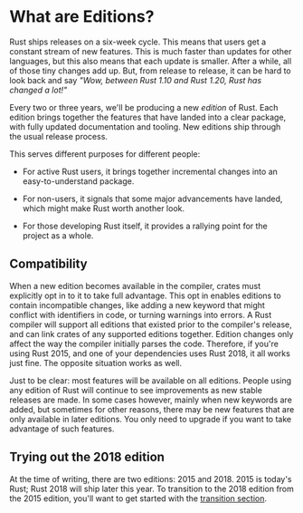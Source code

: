 # What are Editions?

Rust ships releases on a six-week cycle. This means that users get a constant
stream of new features. This is much faster than updates for other languages,
but this also means that each update is smaller.  After a while, all of those
tiny changes add up. But, from release to release, it can be hard to look back
and say *"Wow, between Rust 1.10 and Rust 1.20, Rust has changed a lot!"*

Every two or three years, we'll be producing a new *edition* of Rust. Each
edition brings together the features that have landed into a clear package, with
fully updated documentation and tooling. New editions ship through the usual
release process.

This serves different purposes for different people:

- For active Rust users, it brings together incremental changes into an
  easy-to-understand package.

- For non-users, it signals that some major advancements have landed, which
  might make Rust worth another look.

- For those developing Rust itself, it provides a rallying point for the project as a
  whole.

## Compatibility

When a new edition becomes available in the compiler, crates must explicitly opt
in to it to take full advantage. This opt in enables editions to contain
incompatible changes, like adding a new keyword that might conflict with
identifiers in code, or turning warnings into errors. A Rust compiler will
support all editions that existed prior to the compiler's release, and can link
crates of any supported editions together.
Edition changes only affect the way the compiler initially parses the code.
Therefore, if you're using Rust 2015, and
one of your dependencies uses Rust 2018, it all works just fine. The opposite
situation works as well.

Just to be clear: most features will be available on all editions.
People using any edition of Rust will continue to see improvements as new
stable releases are made.  In some cases however, mainly when new keywords are
added, but sometimes for other reasons, there may be new features that are only
available in later editions.  You only need to upgrade if you want to take
advantage of such features.

## Trying out the 2018 edition

At the time of writing, there are two editions: 2015 and 2018. 2015 is today's
Rust; Rust 2018 will ship later this year. To transition to the 2018 edition
from the 2015 edition, you'll want to get started with the [transition
section](editions/transitioning-your-code-to-a-new-edition.html).
